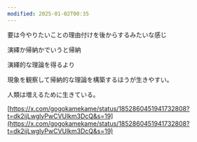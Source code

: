 ```yaml
---
modified: 2025-01-02T00:35
---
```

  

要は今やりたいことの理由付けを後からするみたいな感じ

  

演繹か帰納かでいうと帰納

演繹的な理論を得るより

現象を観察して帰納的な理論を構築するほうが生きやすい。

  

人類は増えるために生きている。

  

[https://x.com/gogokamekame/status/1852860451941732808?t=dk2ijLwglyPwCVUlkm3DcQ&s=19](https://x.com/gogokamekame/status/1852860451941732808?t=dk2ijLwglyPwCVUlkm3DcQ&s=19)